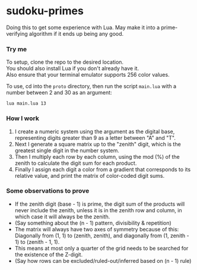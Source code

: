 # sudoku-primes
Doing this to get some experience with Lua. May make it into a prime-verifying algorithm if it ends up being any good.<br>

### Try me
To setup, clone the repo to the desired location.<br>
You should also install Lua if you don't already have it.<br>
Also ensure that your terminal emulator supports 256 color values.<br>

To use, cd into the `proto` directory, then run the script `main.lua` 
with a number between 2 and 30 as an argument:<br>
``` 
lua main.lua 13 
```

### How I work
1. I create a numeric system using the argument as the digital base,
representing digits greater than 9 as a letter between "A" and "T".<br>
2. Next I generate a square matrix up to the "zenith" digit,
which is the greatest single digit in the number system.<br>
3. Then I multiply each row by each column, using the mod (%) of the zenith 
to calculate the digit sum for each product.<br>
4. Finally I assign each digit a color from a gradient that corresponds
to its relative value, and print the matrix of color-coded digit sums.<br>

### Some observations to prove
- If the zenith digit (base - 1) is prime, the digit sum of the products
will never include the zenith, unless it is in the zenith row and column,
in which case it will always be the zenith.
- (Say something about the (n - 1) pattern, divisibility & repetition)
- The matrix will always have two axes of symmetry because of this:
Diagonally from (1, 1) to (zenith, zenith), and
diagonally from (1, zenith - 1) to (zenith - 1, 1).
- This means at most only a quarter of the grid needs to be searched
for the existence of the Z-digit.
- (Say how rows can be excluded/ruled-out/inferred based on (n - 1) rule)
